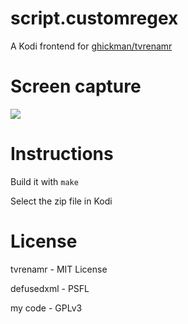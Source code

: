 # script.customregex
A Kodi frontend for [ghickman/tvrenamr](https://github.com/ghickman/tvrenamr)

# Screen capture
![](http://http://i.imgur.com/Uam6DMv.gif)

# Instructions
Build it with `make`

Select the zip file in Kodi

# License
tvrenamr - MIT License

defusedxml - PSFL

my code - GPLv3
